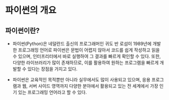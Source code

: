 # 파이썬의 개요

## 파이썬이란?

- 파이썬(Python)은 네덜란드 출신의 프로그래머인 귀도 반 로섬이 1989년에 개발한 프로그래밍 언어로 파이썬은 문법이 어렵지 않아서 코드를 쉽게 작성하고 읽을 수 있으며, 인터프리터에서 바로 실행하여 그 결과를 빠르게 확인할 수 있다. 또한, 다양한 라이브러리가 많이 존재하므로, 이를 활용하여 원하는 프로그램을 빠르게 개발할 수 있다는 장점을 가지고 있다.

- 파이썬은 교육적인 목적뿐만 아니라 실무에서도 많이 사용되고 있으며, 응용 프로그램과 웹, 서버 사이드 영역까지 다양한 분야에서 활용되고 있는 전 세계에서 가장 인기 있는 프로그래밍 언어라고 할 수 있다.



